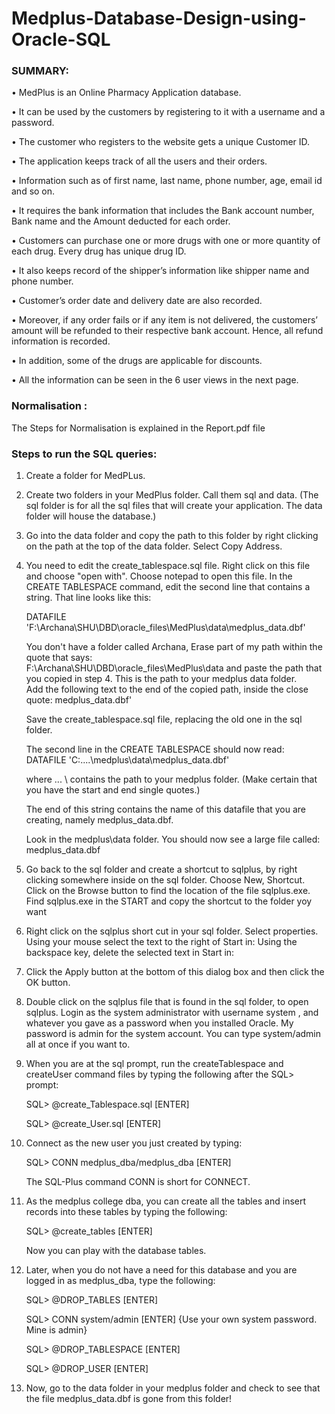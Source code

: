 # Medplus-Database-Design-using-Oracle-SQL

### SUMMARY:

•	MedPlus is an Online Pharmacy Application database.

•	It can be used by the customers by registering to it with a username and a password. 

•	The customer who registers to the website gets a unique Customer ID.

•	The application keeps track of all the users and their orders.

•	Information such as of first name, last name, phone number, age, email id and so on. 

•	It requires the bank information that includes the Bank account number, Bank name and the Amount deducted for each order.

•	Customers can purchase one or more drugs with one or more quantity of each drug. Every drug has unique drug ID. 

•	It also keeps record of the shipper’s information like shipper name and phone number. 

•	Customer’s order date and delivery date are also recorded. 

•	Moreover, if any order fails or if any item is not delivered, the customers’ amount will be refunded to their respective bank account. Hence, all refund information is recorded.

•	In addition, some of the drugs are applicable for discounts. 

•	All the information can be seen in the 6 user views in the next page.


### Normalisation :

The Steps for Normalisation is explained in the Report.pdf file


### Steps to run the SQL queries:

1.  Create a folder for MedPLus.

2.  Create two folders in your MedPlus folder.
    Call them sql and data.   (The sql folder is for all the sql files that will create your application.  The data folder 
     will house the database.)

3.  Go into the data folder and copy the path to this folder by right clicking on the path at the top of the data folder.
     Select Copy Address.

4.  You need to edit the create_tablespace.sql file.  Right click on this file and choose "open with".  Choose notepad to open
     this file.  In the CREATE TABLESPACE command, edit the second line that contains a string. That line looks like this:

    DATAFILE 'F:\Archana\SHU\DBD\oracle_files\MedPlus\data\medplus_data.dbf'

    You don't have a folder called Archana, Erase part of my path within the quote that says:  
		F:\Archana\SHU\DBD\oracle_files\MedPlus\data and paste the path that you copied in step 4.  This is the path to your medplus data folder.  
     Add the following text to the end of the copied path, inside the close quote: medplus_data.dbf'

     Save the create_tablespace.sql file, replacing the old one in the sql folder.
     
     The second line in the CREATE TABLESPACE  should now read: DATAFILE 'C:\....\medplus\data\medplus_data.dbf'
     
     where  \... \   contains the path to your medplus folder. (Make certain that you have the start and end single quotes.)
     
     The end of this string contains the name of this datafile that you are creating, namely  medplus_data.dbf.

     Look in the   medplus\data  folder.  You should now see a large file called:     medplus_data.dbf

5.  Go back to the sql folder and create a shortcut to sqlplus, by right clicking
    somewhere inside on the sql folder.  Choose New, Shortcut. 
    Click on the Browse button to find the location of the file sqlplus.exe.  
    Find sqlplus.exe in the START and copy the shortcut to the folder yoy want 

6.  Right click on the sqlplus short cut in your sql folder.  Select properties.
    Using your mouse select the text to the right of Start in:
    Using the backspace key, delete the selected text in Start in:

7.  Click the Apply button at the bottom of this dialog box and then click the OK button.  

8.   Double click on the sqlplus file that is found in the sql folder, to open sqlplus.
     Login as the system administrator with username   system , and whatever you gave as a password when you installed Oracle.
     My password is admin for the system account.  You can type system/admin all at once if you want to.

9.  When you are at the sql prompt, run the createTablespace and createUser 
      command files by typing the following after the   SQL>   prompt:

      SQL>  @create_Tablespace.sql  [ENTER]

      SQL>  @create_User.sql  [ENTER]

10.  Connect as the new user you just created by typing:

      SQL> CONN medplus_dba/medplus_dba  [ENTER]
	
      The SQL-Plus command CONN is short for CONNECT.

11.  As the medplus college dba, you can create all the tables and insert records into these
     tables by typing the following:

      SQL>  @create_tables  [ENTER]

      Now you can play with the database tables.

12.  Later,  when you do not have a need for this database and you are logged in as medplus_dba, type the following:

      SQL>  @DROP_TABLES   [ENTER]

      SQL>  CONN system/admin  [ENTER]	 {Use your own system password.  Mine is admin}

      SQL>  @DROP_TABLESPACE   [ENTER] 

      SQL>  @DROP_USER   [ENTER]

13.   Now, go to the data folder in your medplus folder and check to see that  the file medplus_data.dbf is gone from this folder!
